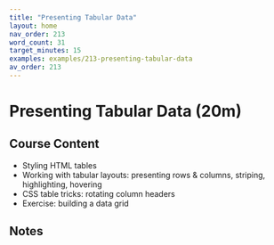 ```yaml
---
title: "Presenting Tabular Data"
layout: home
nav_order: 213
word_count: 31
target_minutes: 15
examples: examples/213-presenting-tabular-data
av_order: 213
---
```

# Presenting Tabular Data (20m)

## Course Content

- Styling HTML tables
- Working with tabular layouts: presenting rows & columns, striping, highlighting, hovering
- CSS table tricks: rotating column headers
- Exercise: building a data grid

## Notes














